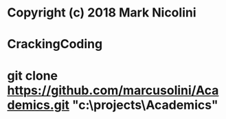 # Copyright (c) 2018 Mark Nicolini
# CrackingCoding
# git clone https://github.com/marcusolini/Academics.git "c:\projects\Academics"
